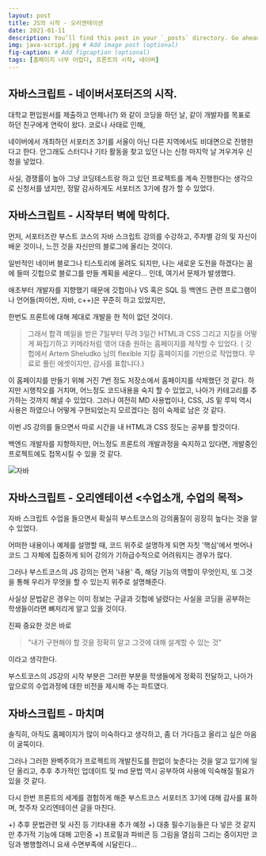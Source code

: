```yaml
---
layout: post
title: JS의 시작 - 오리엔테이션
date: 2021-01-11
description: You’ll find this post in your `_posts` directory. Go ahead and edit it and re-build the site to see your changes. # Add post description (optional)
img: java-script.jpg # Add image post (optional)
fig-caption: # Add figcaption (optional)
tags: [홈페이지 너무 어렵다, 프론트의 시작, 네이버]
---
```


## 자바스크립트 - 네이버서포터즈의 시작.

 대학교 편입원서를 제출하고 언제나(?) 와 같이 코딩을 하던 날, 같이 개발자를 목표로 하던 친구에게 연락이 왔다. 코로나 사태로 인해, 

네이버에서 개최하던 서포터즈 3기를 서울이 아닌 다른 지역에서도 비대면으로 진행한다고 한다. 안그래도 스터디나 기타 활동을 찾고 있던 나는 신청 마지막 날 겨우겨우 신청을 넣었다.

사실, 경쟁률이 높아 그냥 코딩테스트랑 하고 있던 프로젝트를 계속 진행한다는 생각으로 신청서를 냈지만, 정말 감사하게도 서포터즈 3기에 참가 할 수 있었다.


## 자바스크립트 - 시작부터 벽에 막히다.

 먼저, 서포터즈란 부스트 코스의 자바 스크립트 강의를 수강하고, 주차별 강의 및 자신이 배운 것이나, 느낀 것을 자신만의 블로그에 올리는 것이다. 

일반적인 네이버 블로그나 티스토리에 올려도 되지만, 나는 새로운 도전을 하겠다는 꿈에 들떠 깃헙으로 블로그를 만들 계획을 세운다... 인데, 여기서 문제가 발생했다.

애초부터 개발자를 지향했기 때문에 깃헙이나 VS 혹은 SQL 등 백엔드 관련 프로그램이나 언어들(파이싼, 자바, c++)은 꾸준히 하고 있었지만,

한번도 프론트에 대해 제대로 개발을 한 적이 없던 것이다.

>그래서 합격 메일을 받은 7일부터 무려 3일간 HTML과 CSS 그리고 지킬을 어떻게 짜집기하고 키메라처럼 엮어 대충 원하는 홈페이지를 제작할 수 있었다.
>( 깃헙에서 Artem Sheludko 님의 flexible 지킬 홈페이지를 기반으로 작업했다. 무료로 풀린 에셋이지만, 감사를 표합니다.) 

 이 홈페이지를 만들기 위해 거진 7번 정도 저장소에서 홈페이지를 삭제했던 것 같다. 하지만 시행착오를 거치며, 어느정도 코드내용을 숙지 할 수 있었고, 나아가 카테고리를 추가하는 것까지 해낼 수 있었다. 그러나 여전히 MD 사용법이나, CSS, JS 밑 루빅 역시 사용은 하였으나 어떻게 구현되었는지 모르겠다는 점이 숙제로 남은 것 같다. 

이번 JS 강의를 들으면서 따로 시간을 내 HTML과 CSS 정도는 공부를 할것이다. 

백엔드 개발자를 지향하지만, 어느정도 프론트의 개발과정을 숙지하고 있다면, 개발중인 프로젝트에도 접목시킬 수 있을 것 같다.


![자바]({{site.baseurl}}/assets/img/js-1.png)



## 자바스크립트 - 오리엔테이션 <수업소개, 수업의 목적>

 자바 스크립트 수업을 들으면서 확실히 부스트코스의 강의품질이 굉장히 높다는 것을 알 수 있었다. 
 
어떠한 내용이나 예제를 설명할 때, 코드 위주로 설명하게 되면 자칫 '핵심'에서 벗어나 코드 그 자체에 집중하게 되어 강의가 기하급수적으로 어려워지는 경우가 많다.

그러나 부스트코스의 JS 강의는 먼저 '내용' 즉, 해당 기능의 역할이 무엇인지, 또 그것을 통해 우리가 무엇을 할 수 있는지 위주로 설명해준다. 

사실상 문법같은 경우는 이미 정보는 구글과 깃헙에 널렸다는 사실을 코딩을 공부하는 학생들이라면 뼈저리게 알고 있을 것이다. 

진짜 중요한 것은 바로 

>"내가 구현해야 할 것을 정확히 알고 그것에 대해 설계할 수 있는 것"

이라고 생각한다. 

부스트코스의 JS강의 시작 부분은 그러한 부분을 학생들에게 정확히 전달하고, 나아가 앞으로의 수업과정에 대한 비전을 제시해 주는 파트였다.

## 자바스크립트 - 마치며

 솔직히, 아직도 홈페이지가 많이 미숙하다고 생각하고, 좀 더 가다듬고 올리고 싶은 마음이 굴뚝이다.

그러나 그러한 완벽주의가 프로젝트의 개발진도를 한없이 늦춘다는 것을 알고 있기에 일단 올리고, 추후 추가적인 업데이트 및 md 문법 역시 공부하여 사용에 익숙해질 필요가 있을 것 같다.

다시 한번 프론트의 세계를 경험하게 해준 부스트코스 서포터즈 3기에 대해 감사를 표하며, 첫주차 오리엔테이션 글을 마친다.

+) 추후 문법관련 및 사진 등 기타내용 추가 예정
+) 대충 필수기능들은 다 넣은 것 같지만 추가적 기능에 대해 고민중
+) 프로필과 파비콘 등 그림을 열심히 그리는 중이지만 코딩과 병행할려니 요새 수면부족에 시달린다...
